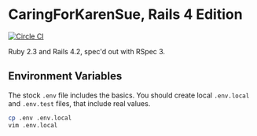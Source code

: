 # CaringForKarenSue, Rails 4 Edition

[![Circle CI](https://circleci.com/gh/trueheart78/CaringForKarenSue-Rails.svg?style=shield)](https://circleci.com/gh/trueheart78/CaringForKarenSue-Rails)

Ruby 2.3 and Rails 4.2, spec'd out with RSpec 3.

## Environment Variables

The stock `.env` file includes the basics. You should create local `.env.local` and `.env.test` files, that include real values.

```sh
cp .env .env.local
vim .env.local
```
